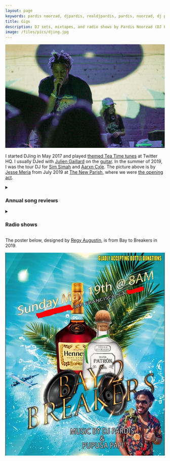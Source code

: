 ```yaml
---
layout: page
keywords: pardis noorzad, djpardis, realdjpardis, pardis, noorzad, dj pardis, music, mixtapes, radio shows, dj sets
title: Gigs
description: DJ sets, mixtapes, and radio shows by Pardis Noorzad (DJ Pardis), including performances at Twitter HQ and The New Parish, and annual mixtape collections.
image: /files/pics/djing.jpg
---
```


<div class="text-center">
    <img src="/files/pics/djing.jpg" alt="Sim Simah and Pardis Noorzad (aka DJ Pardis)" title="Sim Simah and Pardis Noorzad (aka DJ Pardis)">
</div>

I started DJing in May 2017 and played [themed Tea Time tunes](https://vimeo.com/463652373) at Twitter HQ. I usually DJed with [Julien Gaillard](https://www.linkedin.com/in/juliengaillard1/) on the [guitar](https://vimeo.com/463687716). In the summer of 2019, I was the tour DJ for [Sim Simah](https://soundcloud.com/ohsimsimah) and [Aarxn Cxle](https://music.apple.com/us/artist/aarxn-cxle/1453179768). The picture above is by [Jesse Meria](https://www.instagram.com/meria.agency/?hl=ne) from July 2019 at [The New Parish](https://www.thenewparish.com/), where we were [the opening act](https://www.teamllfent.com/news/2019/7/30/camron-with-special-guest-troyllf).

<details class="collapsible-section" markdown="1">
<summary><h3>Annual song reviews</h3></summary>
- *[A 2024 mixtape: Just to be here on this train once again](https://djpardis.medium.com/a-2024-mixtape-606fa68d2dc2)*  
  January 2025

- *[A 2023 mixtape: It's a cruel summer with you](https://djpardis.medium.com/a-2023-mixtape-e4b3f7b19549)*  
  December 2023

- *[A 2022 mixtape: The world is yours](https://djpardis.medium.com/a-2022-mixtape-81b022fc2fc5)*  
  November 2022

- *[A 2021 mixtape: Everlasting game](https://djpardis.medium.com/a-2021-mixtape-23a2af79d369)*  
  December 2021

- *[A 2020 mixtape: As long as there is something to strive for](https://djpardis.medium.com/a-2020-mixtape-20ffe4701c91)*  
  January 2021

- *[A 2019 mixtape: Let me be your DJ](https://medium.com/@djpardis/a-2019-mixtape-6a910e8b4771)*  
  January 2020

- *[A 2018 mixtape: Let me be your Chase B](https://medium.com/@djpardis/a-2018-mixtape-fac340db5e11)*  
  December 2018
</details>

<details class="collapsible-section" markdown="1">
<summary><h3>Radio shows</h3></summary>

- *[1999 Episode 66](https://bff.fm/broadcasts/13188)* with [Johan Oskarsson](https://twitter.com/skr)  
  [1.21 gigawatts](https://bff.fm/shows/1-21-gigawatts), February 2018  
  🎵 [playlist](https://music.apple.com/us/playlist/1-21-1999/pl.u-PDb44z4IJYqxXA)

- *[2018 Episode 79](https://bff.fm/broadcasts/14056)* with [Johan Oskarsson](https://twitter.com/skr)  
  [1.21 gigawatts](https://bff.fm/shows/1-21-gigawatts), May 2018  
  🎵 [playlist](https://music.apple.com/us/playlist/1-21-first-four-months-2018/pl.u-leyllg6H918eAY)
</details>

The poster below, designed by [Regy Augustin](https://www.linkedin.com/in/regynald/), is from Bay to Breakers in 2019.

<div class="text-center">
    <img src="/files/pics/poster.jpg" alt="Bay to Breakers with Regy and Andrew (aka Papusa Papi)" title="Bay to Breakers with Regy and Andrew (aka Papusa Papi)">
</div>
